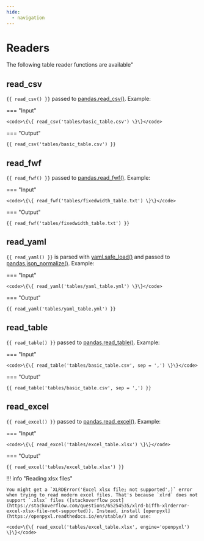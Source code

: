```yaml
---
hide:
  - navigation
---
```


# Readers

The following table reader functions are available"

## read_csv

`{{ read_csv() }}` passed to [pandas.read_csv()](https://pandas.pydata.org/pandas-docs/stable/reference/api/pandas.read_csv.html). Example:

=== "Input"

    <code>\{\{ read_csv('tables/basic_table.csv') \}\}</code>

=== "Output"

    {{ read_csv('tables/basic_table.csv') }}


## read_fwf

`{{ read_fwf() }}` passed to [pandas.read_fwf()](https://pandas.pydata.org/pandas-docs/stable/reference/api/pandas.read_fwf.html). Example:

=== "Input"

    <code>\{\{ read_fwf('tables/fixedwidth_table.txt') \}\}</code>

=== "Output"

    {{ read_fwf('tables/fixedwidth_table.txt') }}


## read_yaml

`{{ read_yaml() }}` is parsed with [yaml.safe_load()](https://pyyaml.org/wiki/PyYAMLDocumentation#loading-yaml) and passed to [pandas.json_normalize()](https://pandas.pydata.org/pandas-docs/stable/reference/api/pandas.json_normalize.html). Example:

=== "Input"

    <code>\{\{ read_yaml('tables/yaml_table.yml') \}\}</code>

=== "Output"

    {{ read_yaml('tables/yaml_table.yml') }}


## read_table

`{{ read_table() }}` passed to [pandas.read_table()](https://pandas.pydata.org/pandas-docs/stable/reference/api/pandas.read_table.html). Example:

=== "Input"

    <code>\{\{ read_table('tables/basic_table.csv', sep = ',') \}\}</code>

=== "Output"

    {{ read_table('tables/basic_table.csv', sep = ',') }}


## read_excel

`{{ read_excel() }}` passed to [pandas.read_excel()](https://pandas.pydata.org/pandas-docs/stable/reference/api/pandas.read_excel.html). Example:


=== "Input"

    <code>\{\{ read_excel('tables/excel_table.xlsx') \}\}</code>

=== "Output"

    {{ read_excel('tables/excel_table.xlsx') }}


!!! info "Reading xlsx files"

    You might get a `XLRDError('Excel xlsx file; not supported',)` error when trying to read modern excel files. That's because `xlrd` does not support `.xlsx` files ([stackoverflow post](https://stackoverflow.com/questions/65254535/xlrd-biffh-xlrderror-excel-xlsx-file-not-supported)). Instead, install [openpyxl](https://openpyxl.readthedocs.io/en/stable/) and use:

    <code>\{\{ read_excel('tables/excel_table.xlsx', engine='openpyxl') \}\}</code>

